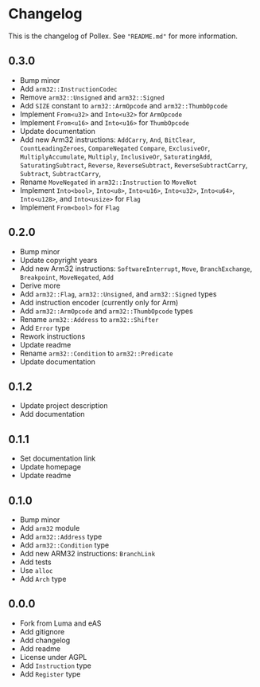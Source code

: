 # Changelog

This is the changelog of Pollex.
See `"README.md"` for more information.

## 0.3.0

* Bump minor
* Add `arm32::InstructionCodec`
* Remove `arm32::Unsigned` and `arm32::Signed`
* Add `SIZE` constant to `arm32::ArmOpcode` and `arm32::ThumbOpcode`
* Implement `From<u32>` and `Into<u32>` for `ArmOpcode`
* Implement `From<u16>` and `Into<u16>` for `ThumbOpcode`
* Update documentation
* Add new Arm32 instructions: `AddCarry`, `And`, `BitClear`, `CountLeadingZeroes`, `CompareNegated` `Compare`, `ExclusiveOr`, `MultiplyAccumulate`, `Multiply`, `InclusiveOr`, `SaturatingAdd`, `SaturatingSubtract`, `Reverse`, `ReverseSubtract`, `ReverseSubtractCarry`, `Subtract`, `SubtractCarry`,
* Rename `MoveNegated` in `arm32::Instruction` to `MoveNot`
* Implement `Into<bool>`, `Into<u8>`, `Into<u16>`, `Into<u32>`, `Into<u64>`, `Into<u128>`, and `Into<usize>` for `Flag`
* Implement `From<bool>` for `Flag`

## 0.2.0

* Bump minor
* Update copyright years
* Add new Arm32 instructions: `SoftwareInterrupt`, `Move`, `BranchExchange`, `Breakpoint`, `MoveNegated`, `Add`
* Derive more
* Add `arm32::Flag`, `arm32::Unsigned`, and `arm32::Signed` types
* Add instruction encoder (currently only for Arm)
* Add `arm32::ArmOpcode` and `arm32::ThumbOpcode` types
* Rename `arm32::Address` to `arm32::Shifter`
* Add `Error` type
* Rework instructions
* Update readme
* Rename `arm32::Condition` to `arm32::Predicate`
* Update documentation

## 0.1.2

* Update project description
* Add documentation

## 0.1.1

* Set documentation link
* Update homepage
* Update readme

## 0.1.0

* Bump minor
* Add `arm32` module
* Add `arm32::Address` type
* Add `arm32::Condition` type
* Add new ARM32 instructions: `BranchLink`
* Add tests
* Use `alloc`
* Add `Arch` type

## 0.0.0

* Fork from Luma and eAS
* Add gitignore
* Add changelog
* Add readme
* License under AGPL
* Add `Instruction` type
* Add `Register` type

